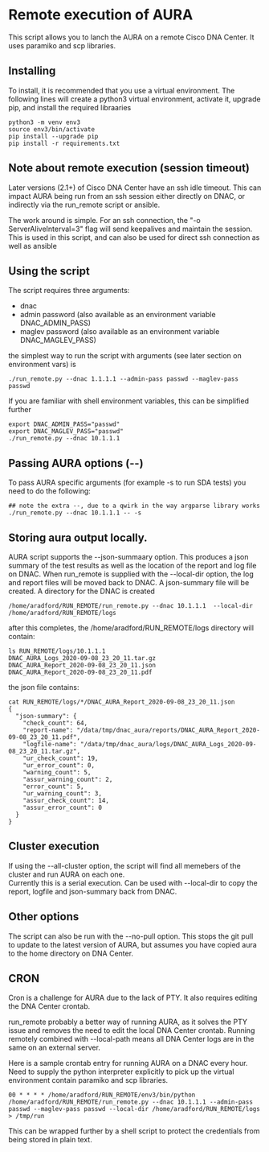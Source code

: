 # Remote execution of AURA
This script allows you to lanch the AURA on a remote Cisco DNA Center.  It uses paramiko and scp libraries.

## Installing
To install, it is recommended that you use a virtual environment.  The following lines will create a python3 virtual 
environment, activate it, upgrade pip, and install the required libraaries

```buildoutcfg
python3 -m venv env3
source env3/bin/activate
pip install --upgrade pip
pip install -r requirements.txt
```
## Note about remote execution (session timeout)
Later versions (2.1+) of Cisco DNA Center have an ssh idle timeout.  This can impact AURA being run from an ssh session
either directly on DNAC, or indirectly via the run_remote script or ansible.

The work around is simple.  For an ssh connection, the "-o ServerAliveInterval=3" flag will send keepalives
and maintain the session.  This is used in this script, and can also be used for direct ssh connection as well as 
ansible

## Using the script
The script requires three arguments:
- dnac
- admin password (also available as an environment variable DNAC_ADMIN_PASS)
- maglev password (also available as an environment variable DNAC_MAGLEV_PASS)

the simplest way to run the script with arguments (see later section on environment vars) is
```buildoutcfg
./run_remote.py --dnac 1.1.1.1 --admin-pass passwd --maglev-pass passwd
```

If you are familiar with shell environment variables, this can be simplified further

```buildoutcfg
export DNAC_ADMIN_PASS="passwd"
export DNAC_MAGLEV_PASS="passwd"
./run_remote.py --dnac 10.1.1.1
```

## Passing AURA options (--)
To pass AURA specific arguments (for example -s to run SDA tests) you need to do the following:
```buildoutcfg
## note the extra --, due to a qwirk in the way argparse library works
./run_remote.py --dnac 10.1.1.1 -- -s
```

## Storing aura output locally.
AURA script supports the --json-summaary option. This produces a json summary of the test results as well as the 
location of the report and log file on DNAC.  When run_remote is supplied with the --local-dir option, the 
log and report files will be moved back to DNAC.  A json-summary file will be created.
A directory for the DNAC is created

```buildoutcfg
/home/aradford/RUN_REMOTE/run_remote.py --dnac 10.1.1.1  --local-dir /home/aradford/RUN_REMOTE/logs
```
after this completes, the /home/aradford/RUN_REMOTE/logs directory will contain:
```buildoutcfg
ls RUN_REMOTE/logs/10.1.1.1
DNAC_AURA_Logs_2020-09-08_23_20_11.tar.gz
DNAC_AURA_Report_2020-09-08_23_20_11.json
DNAC_AURA_Report_2020-09-08_23_20_11.pdf
```

the json file contains:
```buildoutcfg
cat RUN_REMOTE/logs/*/DNAC_AURA_Report_2020-09-08_23_20_11.json
{
  "json-summary": {
    "check_count": 64,
    "report-name": "/data/tmp/dnac_aura/reports/DNAC_AURA_Report_2020-09-08_23_20_11.pdf",
    "logfile-name": "/data/tmp/dnac_aura/logs/DNAC_AURA_Logs_2020-09-08_23_20_11.tar.gz",
    "ur_check_count": 19,
    "ur_error_count": 0,
    "warning_count": 5,
    "assur_warning_count": 2,
    "error_count": 5,
    "ur_warning_count": 3,
    "assur_check_count": 14,
    "assur_error_count": 0
  }
}
```
## Cluster execution
If using the --all-cluster option, the script will find all memebers of the cluster and run AURA on each one.  
Currently this is a serial execution.  Can be used with --local-dir to copy the report, logfile and json-summary
back from DNAC.

## Other options
The script can also be run with the --no-pull option.  This stops the git pull to update to the 
latest version of AURA, but assumes you have copied aura to the home directory on DNA Center.

## CRON
Cron is a challenge for AURA due to the lack of PTY. It also requires editing the DNA Center crontab.

run_remote probably a better way of running AURA, as it solves the PTY issue and removes the need to edit the local 
DNA Center crontab.  Running remotely combined with --local-path means all DNA Center logs are in the same on an external
server.

Here is a sample crontab entry for running AURA on a DNAC every hour.
Need to supply the python interpreter explicitly to pick up the virtual environment contain paramiko and scp libraries.

```buildoutcfg
00 * * * * /home/aradford/RUN_REMOTE/env3/bin/python /home/aradford/RUN_REMOTE/run_remote.py --dnac 10.1.1.1 --admin-pass passwd --maglev-pass passwd --local-dir /home/aradford/RUN_REMOTE/logs > /tmp/run
```

This can be wrapped further by a shell script to protect the credentials from being stored in plain text.
